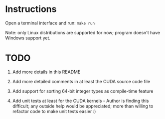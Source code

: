 
# Instructions

Open a terminal interface and run: `make run`

Note: only Linux distributions are supported for now; program doesn't have Windows support yet.

# TODO

1. Add more details in this README

2. Add more detailed comments in at least the CUDA source code file

3. Add support for sorting 64-bit integer types as compile-time feature

4. Add unit tests at least for the CUDA kernels - Author is finding this difficult;
      any outside help would be appreciated; more than willing to refactor code to
      make unit tests easier :)

